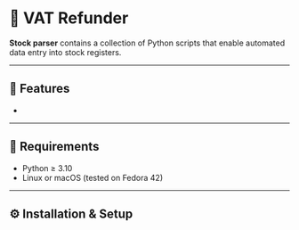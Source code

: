 # 🧾 VAT Refunder

**Stock parser** contains a collection of Python scripts that enable automated data entry into stock registers. 

---

## 🚀 Features
- 

---

## 🧩 Requirements
- Python ≥ 3.10  
- Linux or macOS (tested on Fedora 42)

---

## ⚙️ Installation & Setup
```bash


